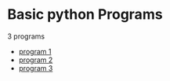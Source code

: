 # Basic python Programs
3 programs
- [program 1](https://github.com/vedmahajan-code/Programs/blob/main/Git%20code%201.ipynb)
- [program 2](https://github.com/vedmahajan-code/Programs/blob/main/Git%20code%202.ipynb)
- [program 3](https://github.com/vedmahajan-code/Programs/blob/main/Git%20code%203.ipynb)
